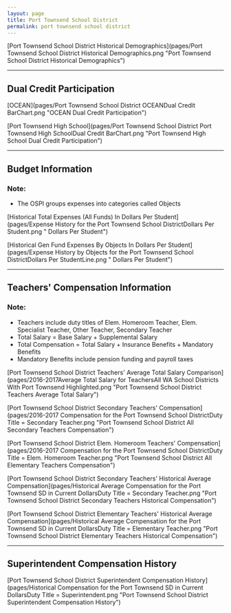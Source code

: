 ```yaml
---
layout: page
title: Port Townsend School District
permalink: port townsend school district
---
```



[Port Townsend School District Historical Demographics](pages/Port Townsend School District Historical Demographics.png "Port Townsend School District Historical Demographics")

___

## Dual Credit Participation

[OCEAN](pages/Port Townsend School District OCEANDual Credit BarChart.png "OCEAN Dual Credit Participation")

[Port Townsend High School](pages/Port Townsend School District Port Townsend High SchoolDual Credit BarChart.png "Port Townsend High School Dual Credit Participation")


___

## Budget Information
### Note:
- The OSPI groups expenses into categories called Objects

[Historical Total Expenses (All Funds) In Dollars Per Student](pages/Expense History for the Port Townsend School DistrictDollars Per Student.png " Dollars Per Student")

[Historical Gen Fund Expenses By Objects In Dollars Per Student](pages/Expense History by Objects for the Port Townsend School DistrictDollars Per StudentLine.png " Dollars Per Student")


___

## Teachers' Compensation Information
### Note:
- Teachers include duty titles of Elem. Homeroom Teacher, Elem. Specialist Teacher, Other Teacher, Secondary Teacher
- Total Salary = Base Salary + Supplemental Salary
- Total Compensation = Total Salary + Insurance Benefits + Mandatory Benefits
- Mandatory Benefits include pension funding and payroll taxes

[Port Townsend School District Teachers' Average Total Salary Comparison](pages/2016-2017Average Total Salary for TeachersAll WA School Districts With Port Townsend Highlighted.png "Port Townsend School District Teachers Average Total Salary")

[Port Townsend School District Secondary Teachers' Compensation](pages/2016-2017 Compensation for the Port Townsend School DistrictDuty Title = Secondary Teacher.png "Port Townsend School District All Secondary Teachers Compensation")

[Port Townsend School District Elem. Homeroom Teachers' Compensation](pages/2016-2017 Compensation for the Port Townsend School DistrictDuty Title = Elem. Homeroom Teacher.png "Port Townsend School District All Elementary Teachers Compensation")

[Port Townsend School District Secondary Teachers' Historical Average Compensation](pages/Historical Average Compensation for the Port Townsend SD in Current DollarsDuty Title = Secondary Teacher.png "Port Townsend School District Secondary Teachers Historical Compensation")

[Port Townsend School District Elementary Teachers' Historical Average Compensation](pages/Historical Average Compensation for the Port Townsend SD in Current DollarsDuty Title = Elementary Teacher.png "Port Townsend School District Elementary Teachers Historical Compensation")


___

## Superintendent Compensation History

[Port Townsend School District Superintendent Compensation History](pages/Historical Compensation for the Port Townsend SD in Current DollarsDuty Title = Superintendent.png "Port Townsend School District Superintendent Compensation History")


